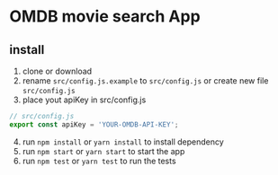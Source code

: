 # OMDB movie search App

## install

1. clone or download
2. rename ```src/config.js.example``` to ```src/config.js``` or create new file ```src/config.js```
3. place yout apiKey in src/config.js
```javascript
// src/config.js
export const apiKey = 'YOUR-OMDB-API-KEY';
```
4. run ```npm install``` or ```yarn install``` to install dependency
5. run ```npm start``` or ```yarn start``` to start the app
6. run ```npm test``` or ```yarn test``` to run the tests


